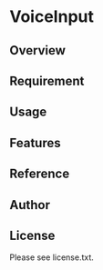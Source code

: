 # VoiceInput 

## Overview


## Requirement


## Usage


## Features


## Reference


## Author


## License

Please see license.txt.
